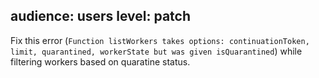audience: users
level: patch
---
Fix this error (`Function listWorkers takes options: continuationToken, limit, quarantined, workerState but was given isQuarantined`) while filtering workers based on quaratine status.
